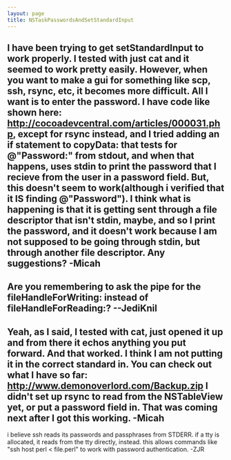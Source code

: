```yaml
---
layout: page
title: NSTaskPasswordsAndSetStandardInput
---
```


I have been trying to get setStandardInput to work properly.  I tested with just cat and it seemed to work pretty easily.  However, when you want to make a gui for something like scp, ssh, rsync, etc, it becomes more difficult.  All I want is to enter the password.  I have code like shown here: http://cocoadevcentral.com/articles/000031.php, except for rsync instead, and I tried adding an if statement to copyData: that tests for @"Password:" from stdout, and when that happens, uses stdin to print the password that I recieve from the user in a password field.  But, this doesn't seem to work(although i verified that it IS finding @"Password").  I think what is happening is that it is getting sent through a file descriptor that isn't stdin, maybe, and so I print the password, and it doesn't work because I am not supposed to be going through stdin, but through another file descriptor.  Any suggestions? -Micah
----
Are you remembering to ask the pipe for the     fileHandleForWriting: instead of     fileHandleForReading:? --JediKnil
----
Yeah, as I said, I tested with cat, just opened it up and from there it echos anything you put forward.  And that worked.  I think I am not putting it in the correct standard in.  You can check out what I have so far: http://www.demonoverlord.com/Backup.zip
I didn't set up rsync to read from the NSTableView yet, or put a password field in.  That was coming next after I got this working.  -Micah
----
i believe ssh reads its passwords and passphrases from STDERR.  if a tty is allocated, it reads from the tty directly, instead.  this allows commands like "ssh host perl < file.perl" to work with password authentication. -ZJR

